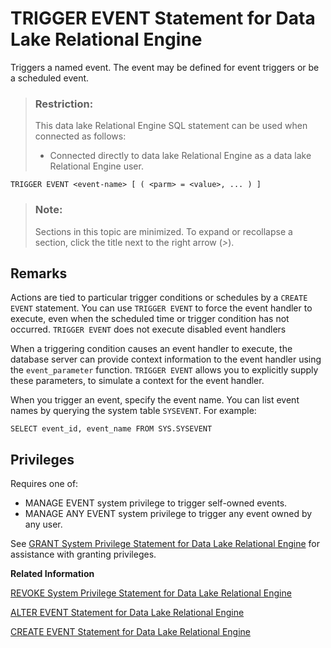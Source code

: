 <!-- loioa627b6ff84f210158a35beaf09a1f5de -->

# TRIGGER EVENT Statement for Data Lake Relational Engine

Triggers a named event. The event may be defined for event triggers or be a scheduled event.



> ### Restriction:  
> This data lake Relational Engine SQL statement can be used when connected as follows:
> 
> -   Connected directly to data lake Relational Engine as a data lake Relational Engine user.



```
TRIGGER EVENT <event-name> [ ( <parm> = <value>, ... ) ]
```



> ### Note:  
> Sections in this topic are minimized. To expand or recollapse a section, click the title next to the right arrow \(*\>*\).



<a name="loioa627b6ff84f210158a35beaf09a1f5de__trigger_event_remarks1"/>

## Remarks

Actions are tied to particular trigger conditions or schedules by a `CREATE EVENT` statement. You can use `TRIGGER EVENT` to force the event handler to execute, even when the scheduled time or trigger condition has not occurred. `TRIGGER EVENT` does not execute disabled event handlers

When a triggering condition causes an event handler to execute, the database server can provide context information to the event handler using the `event_parameter` function. `TRIGGER EVENT` allows you to explicitly supply these parameters, to simulate a context for the event handler.

When you trigger an event, specify the event name. You can list event names by querying the system table `SYSEVENT`. For example:

```
SELECT event_id, event_name FROM SYS.SYSEVENT
```



<a name="loioa627b6ff84f210158a35beaf09a1f5de__IQ_Permissions"/>

## Privileges

Requires one of:

-   MANAGE EVENT system privilege to trigger self-owned events.
-   MANAGE ANY EVENT system privilege to trigger any event owned by any user.

See [GRANT System Privilege Statement for Data Lake Relational Engine](grant-system-privilege-statement-for-data-lake-relational-engine-a3dfcb0.md) for assistance with granting privileges.

**Related Information**  


[REVOKE System Privilege Statement for Data Lake Relational Engine](revoke-system-privilege-statement-for-data-lake-relational-engine-a3eadda.md "Removes specific system privileges from specific users and the right to administer the privilege.")

[ALTER EVENT Statement for Data Lake Relational Engine](alter-event-statement-for-data-lake-relational-engine-a61251b.md "Changes the definition of an event or its associated handler for automating predefined actions. Also alters the definition of scheduled actions.")

[CREATE EVENT Statement for Data Lake Relational Engine](create-event-statement-for-data-lake-relational-engine-a617091.md "Defines an event and its associated handler for automating predefined actions. Also defines scheduled actions.")

